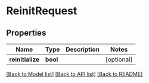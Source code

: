 # ReinitRequest

## Properties
Name | Type | Description | Notes
------------ | ------------- | ------------- | -------------
**reinitialize** | **bool** |  | [optional] 

[[Back to Model list]](../README.md#documentation-for-models) [[Back to API list]](../README.md#documentation-for-api-endpoints) [[Back to README]](../README.md)


